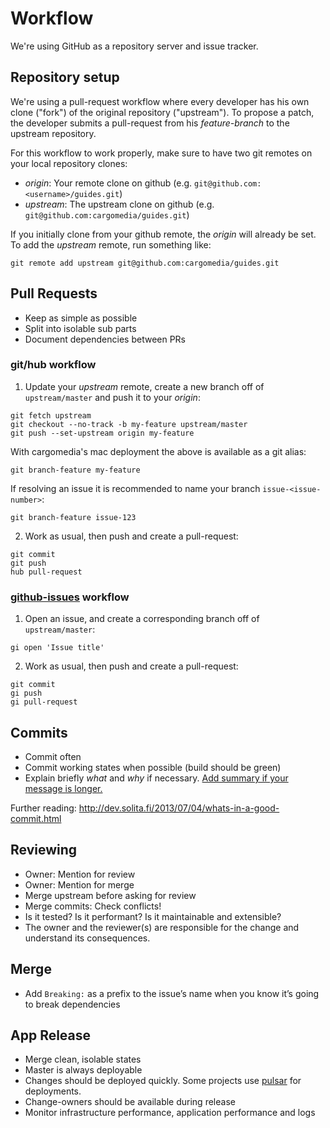 # Workflow

We're using GitHub as a repository server and issue tracker.

## Repository setup
We're using a pull-request workflow where every developer has his own clone ("fork") of the original repository ("upstream").
To propose a patch, the developer submits a pull-request from his *feature-branch* to the upstream repository.

For this workflow to work properly, make sure to have two git remotes on your local repository clones:
- *origin*: Your remote clone on github (e.g. `git@github.com:<username>/guides.git`)
- *upstream*: The upstream clone on github (e.g. `git@github.com:cargomedia/guides.git`)

If you initially clone from your github remote, the *origin* will already be set. To add the *upstream* remote, run something like:
```
git remote add upstream git@github.com:cargomedia/guides.git
```

## Pull Requests
- Keep as simple as possible
- Split into isolable sub parts
- Document dependencies between PRs

### git/hub workflow

1. Update your *upstream* remote, create a new branch off of `upstream/master` and push it to your *origin*:
```
git fetch upstream
git checkout --no-track -b my-feature upstream/master
git push --set-upstream origin my-feature
```
With cargomedia's mac deployment the above is available as a git alias:
```
git branch-feature my-feature
```
If resolving an issue it is recommended to name your branch `issue-<issue-number>`:
```
git branch-feature issue-123
```

2. Work as usual, then push and create a pull-request:
```
git commit
git push
hub pull-request
```

### [github-issues](https://github.com/cargomedia/github-issues) workflow

1. Open an issue, and create a corresponding branch off of `upstream/master`:
```
gi open 'Issue title'
```

2. Work as usual, then push and create a pull-request:
```
git commit
gi push
gi pull-request
```

## Commits
- Commit often
- Commit working states when possible (build should be green)
- Explain briefly *what* and *why* if necessary. [Add summary if your message is longer.](http://stackoverflow.com/questions/4126442/git-commit-format)

Further reading: http://dev.solita.fi/2013/07/04/whats-in-a-good-commit.html

## Reviewing
- Owner: Mention for review
- Owner: Mention for merge
- Merge upstream before asking for review
- Merge commits: Check conflicts!
- Is it tested? Is it performant? Is it maintainable and extensible?
- The owner and the reviewer(s) are responsible for the change and understand its consequences.

## Merge
- Add `Breaking:` as a prefix to the issue’s name when you know it’s going to break dependencies

## App Release
- Merge clean, isolable states
- Master is always deployable
- Changes should be deployed quickly. Some projects use [pulsar](https://github.com/cargomedia/pulsar-conf-cargomedia) for deployments.
- Change-owners should be available during release
- Monitor infrastructure performance, application performance and logs
